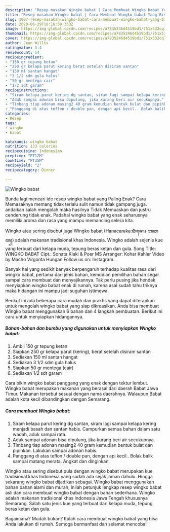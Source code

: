 ```yaml
---
description: "Resep masakan Wingko babat | Cara Membuat Wingko babat Yang Bisa Manjain Lidah"
title: "Resep masakan Wingko babat | Cara Membuat Wingko babat Yang Bisa Manjain Lidah"
slug: 1007-resep-masakan-wingko-babat-cara-membuat-wingko-babat-yang-bisa-manjain-lidah
date: 2020-06-29T18:16:59.353Z
image: https://img-global.cpcdn.com/recipes/a7835246d4519bd1/751x532cq70/wingko-babat-foto-resep-utama.jpg
thumbnail: https://img-global.cpcdn.com/recipes/a7835246d4519bd1/751x532cq70/wingko-babat-foto-resep-utama.jpg
cover: https://img-global.cpcdn.com/recipes/a7835246d4519bd1/751x532cq70/wingko-babat-foto-resep-utama.jpg
author: Jean Willis
ratingvalue: 3.4
reviewcount: 14
recipeingredient:
- "150 gr tepung ketan"
- "250 gr kelapa parut kering berat setelah disiram santan"
- "150 ml santan hangat"
- "3 1/2 sdm gula halus"
- "50 gr mentega cair"
- "1/2 sdt garam"
recipeinstructions:
- "Siram kelapa parut kering dg santan, siram lagi sampai kelapa kering menjadi basah dan santan habis. Campurkan semua bahan dalam satu wadah, aduk sampai rata."
- "Aduk sampai adonan bisa dipulung, jika kurang beri air secukupnya."
- "Timbang tiap adonan masing2 40 gram kemudian bentuk bulat dan pipihkan. Lakukan sampai adonan habis."
- "Panggang di atas teflon / double pan, dengan api kecil.. Bolak balik sampai matang merata. Angkat dan dinginkan."
categories:
- Resep
tags:
- wingko
- babat

katakunci: wingko babat 
nutrition: 133 calories
recipecuisine: Indonesian
preptime: "PT12M"
cooktime: "PT35M"
recipeyield: "2"
recipecategory: Dinner

---
```



![Wingko babat](https://img-global.cpcdn.com/recipes/a7835246d4519bd1/751x532cq70/wingko-babat-foto-resep-utama.jpg)

Bunda lagi mencari ide resep wingko babat yang Paling Enak? Cara Memasaknya memang tidak terlalu sulit namun tidak gampang juga. andaikan salah mengolah maka hasilnya Tidak Memuaskan dan justru cenderung tidak enak. Padahal wingko babat yang enak seharusnya memiliki aroma dan rasa yang mampu memancing selera kita.

Wingko atau sering disebut juga Wingko babat (Hanacaraka:ꦮꦶꦁꦏꦺꦴ ꦧꦧꦠ꧀) adalah makanan tradisional khas Indonesia. Wingko adalah sejenis kue yang terbuat dari kelapa muda, tepung beras ketan dan gula. Song Title: WINGKO BABAT Cipt.: Sonata Klaki &amp; Poer MS Arranger: Kohar Kahler Video by Macho Virgonta Hungan Follow us on: Instagram.

Banyak hal yang sedikit banyak berpengaruh terhadap kualitas rasa dari wingko babat, pertama dari jenis bahan, kemudian pemilihan bahan segar sampai cara membuat dan menyajikannya. Tak perlu pusing jika hendak menyiapkan wingko babat enak di rumah, karena asal sudah tahu triknya maka hidangan ini mampu jadi suguhan istimewa.


Berikut ini ada beberapa cara mudah dan praktis yang dapat diterapkan untuk mengolah wingko babat yang siap dikreasikan. Anda bisa membuat Wingko babat menggunakan 6 bahan dan 4 langkah pembuatan. Berikut ini cara untuk menyiapkan hidangannya.

<!--inarticleads1-->

##### Bahan-bahan dan bumbu yang digunakan untuk menyiapkan Wingko babat:

1. Ambil 150 gr tepung ketan
1. Siapkan 250 gr kelapa parut (kering), berat setelah disiram santan
1. Sediakan 150 ml santan hangat
1. Sediakan 3 1/2 sdm gula halus
1. Siapkan 50 gr mentega (cair)
1. Sediakan 1/2 sdt garam


Cara bikin wingko babat panggang yang enak dengan tektur lembut. Wingko babat merupakan makanan yang berasal dari daerah Babat Jawa Timur. Makanan tersebut sesuai dengan nama daerahnya. Walaupun Babat adalah kota kecil dibandingkan dengan Semarang. 

<!--inarticleads2-->

##### Cara membuat Wingko babat:

1. Siram kelapa parut kering dg santan, siram lagi sampai kelapa kering menjadi basah dan santan habis. Campurkan semua bahan dalam satu wadah, aduk sampai rata.
1. Aduk sampai adonan bisa dipulung, jika kurang beri air secukupnya.
1. Timbang tiap adonan masing2 40 gram kemudian bentuk bulat dan pipihkan. Lakukan sampai adonan habis.
1. Panggang di atas teflon / double pan, dengan api kecil.. Bolak balik sampai matang merata. Angkat dan dinginkan.


Wingko atau sering disebut pula dengan wingko babat merupakan kue tradisional khas Indonesia yang sudah ada sejak jaman dahulu. Hingga sekarang wingko babat dijadikan sebagai. Wingko babat menggunakan bahan bahan alami dan murah, Inilah petunjuk lengkap resep wingko babat asli dan cara membuat wingko babat dengan bahan sederhana. Wingko adalah makanan tradisional khas Indonesia Jawa Tengah khususnya Semarang. Salah satu jenis kue yang terbuat dari kelapa muda, tepung beras ketan dan gula. 

Bagaimana? Mudah bukan? Itulah cara membuat wingko babat yang bisa Anda lakukan di rumah. Semoga bermanfaat dan selamat mencoba!
